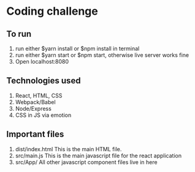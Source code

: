 # Coding challenge

## To run
1. run either $yarn install or $npm install in terminal
2. run either $yarn start or $npm start, otherwise live server works fine
3. Open localhost:8080

## Technologies used
1. React, HTML, CSS
2. Webpack/Babel
3. Node/Express
4. CSS in JS via emotion

## Important files
1. dist/index.html 
This is the main HTML file.
2. src/main.js 
This is the main javascript file for the react application
3. src/App/
All other javascript component files live in here